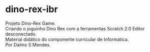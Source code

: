 # dino-rex-ibr
Projeto Dino-Rex Game. <Br>
Criando o joguinho Dino Rex com a ferramentas Scratch 2.0 Editor desconectado. <Br>
Material didático do componente curricular de Informática. <Br> Por Dalmo S Mendes. <Br>
